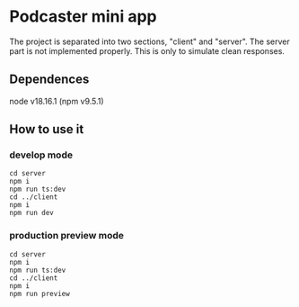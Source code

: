 # Podcaster mini app

The project is separated into two sections, "client" and "server".
The server part is not implemented properly. This is only to simulate 
clean responses.

## Dependences
node v18.16.1 (npm v9.5.1)

## How to use it

### develop mode
```
cd server
npm i
npm run ts:dev
cd ../client
npm i
npm run dev
```
### production preview mode
```
cd server
npm i
npm run ts:dev
cd ../client
npm i
npm run preview
```